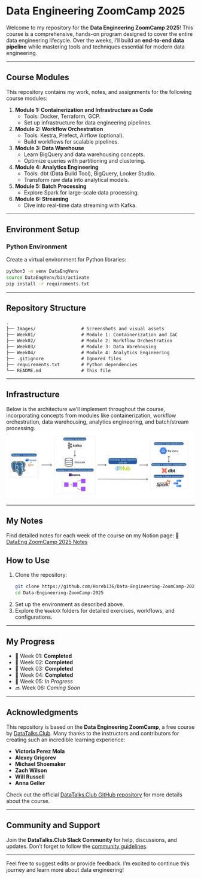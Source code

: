 # **Data Engineering ZoomCamp 2025**

Welcome to my repository for the **Data Engineering ZoomCamp 2025**! This course is a comprehensive, hands-on program designed to cover the entire data engineering lifecycle. Over the weeks, I’ll build an **end-to-end data pipeline** while mastering tools and techniques essential for modern data engineering.

---

## **Course Modules**
This repository contains my work, notes, and assignments for the following course modules:

1. **Module 1: Containerization and Infrastructure as Code**
   - Tools: Docker, Terraform, GCP.
   - Set up infrastructure for data engineering pipelines.
2. **Module 2: Workflow Orchestration**
   - Tools: Kestra, Prefect, Airflow (optional).
   - Build workflows for scalable pipelines.
3. **Module 3: Data Warehouse**
   - Learn BigQuery and data warehousing concepts.
   - Optimize queries with partitioning and clustering.
4. **Module 4: Analytics Engineering** 
   - Tools: dbt (Data Build Tool), BigQuery, Looker Studio.
   - Transform raw data into analytical models.
5. **Module 5: Batch Processing** 
   - Explore Spark for large-scale data processing.
6. **Module 6: Streaming** 
   - Dive into real-time data streaming with Kafka.

---

## **Environment Setup**

### **Python Environment**
Create a virtual environment for Python libraries:

```bash
python3 -m venv DataEngVenv
source DataEngVenv/bin/activate
pip install -r requirements.txt
```

---

## **Repository Structure**

```
.
├── Images/                 # Screenshots and visual assets
├── Week01/                 # Module 1: Containerization and IaC
├── Week02/                 # Module 2: Workflow Orchestration
├── Week03/                 # Module 3: Data Warehousing
├── Week04/                 # Module 4: Analytics Engineering
├── .gitignore              # Ignored files
├── requirements.txt        # Python dependencies
└── README.md               # This file
```

---

## Infrastructure

Below is the architecture we’ll implement throughout the course, incorporating concepts from modules like containerization, workflow orchestration, data warehousing, analytics engineering, and batch/stream processing.
![alt text](Images/architecture.png)

---

## My Notes

Find detailed notes for each week of the course on my Notion page: 🔗 [DataEng ZoomCamp 2025 Notes](https://spotted-hardhat-eea.notion.site/DataEng-ZoomCamp-2025-Notes-15729780dc4a8019a6d0d5ae204a9b07)



## **How to Use**
1. Clone the repository:
   ```bash
   git clone https://github.com/Horeb136/Data-Engineering-ZoomCamp-2025.git
   cd Data-Engineering-ZoomCamp-2025
   ```
2. Set up the environment as described above.
3. Explore the `WeekXX` folders for detailed exercises, workflows, and configurations.

---

## **My Progress**
- 📖 Week 01: **Completed**
- 📖 Week 02: **Completed**
- 📖 Week 03: **Completed**
- 📖 Week 04: **Completed**
- 🚀 Week 05: _In Progress_
- 🔜 Week 06: _Coming Soon_

---

## **Acknowledgments**
This repository is based on the **Data Engineering ZoomCamp**, a free course by [DataTalks.Club](https://datatalks.club). Many thanks to the instructors and contributors for creating such an incredible learning experience:
- **Victoria Perez Mola**
- **Alexey Grigorev**
- **Michael Shoemaker**
- **Zach Wilson**
- **Will Russell**
- **Anna Geller**

Check out the official [DataTalks.Club GitHub repository](https://github.com/DataTalksClub/data-engineering-zoomcamp) for more details about the course.

---

## **Community and Support**
Join the **DataTalks.Club Slack Community** for help, discussions, and updates. Don’t forget to follow the [community guidelines](https://datatalks.club/slack.html).

---

Feel free to suggest edits or provide feedback. I’m excited to continue this journey and learn more about data engineering!
